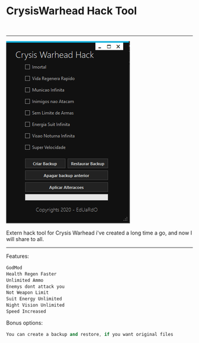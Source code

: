 
<h1>CrysisWarhead Hack Tool</h1><br >

<hr />
<img src="https://raw.githubusercontent.com/BresoDEV/Crysis-Warhead-Hack-Tool/main/tool.png" alt = "BresoDEV created this stuff" >


<p>Extern hack tool for Crysis Warhead i've created a long time a go, and now I will share to all.</p>

<hr />
<p>Features:</p>




```C++
GodMod
Health Regen Faster
Unlimited Ammo
Enemys dont attack you
Not Weapon Limit
Suit Energy Unlimited
Night Vision Unlimited
Speed Increased
```

<p>Bonus options:</p>


```C++
You can create a backup and restore, if you want original files
```




